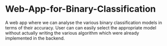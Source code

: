 # Web-App-for-Binary-Classification
A web app where we can analyse the various binary classification models in terms of their accuracy.
User can can easily select the appropriate model without actually writing the various algorithm
which were already implemented in the backend.
